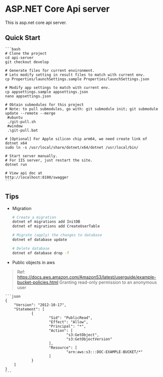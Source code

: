 # ASP.NET Core Api server

This is asp.net core api server.


## Quick Start

	```bash
	# Clone the project
	cd api-server
	git checkout develop

	# Generate files for current environment.
	# Lets modify setting in result files to match with current env.
	cp Properties/launchSettings.sample Properties/launchSettings.json

	# Modify app settings to match with current env.
	cp appsettings.sample appsettings.json
	nano appsettings.json

	# Obtain submodules for this project
	# Note: to pull submodules, go with: git submodule init; git submodule update --remote --merge
	 #ubuntu
	 ./git-pull.sh
     #window
	 .\git-pull.bat
	
	# [Optional] For Apple silicon chip arm64, we need create link of dotnet x64
	sudo ln -s /usr/local/share/dotnet/x64/dotnet /usr/local/bin/

	# Start server manually.
	# For IIS server, just restart the site.
	dotnet run

	# View api doc at
	http://localhost:8100/swagger
	```


## Tips

- Migration

	```bash
	# Create a migration
	dotnet ef migrations add InitDB
	dotnet ef migrations add CreateUserTable

	# Migrate (apply) the changes to database
	dotnet ef database update

	# Delete database
	dotnet ef database drop -f
	```

- Public objects in aws

> Ref: https://docs.aws.amazon.com/AmazonS3/latest/userguide/example-bucket-policies.html
> Granting read-only permission to an anonymous user

	```json
	{
		"Version": "2012-10-17",
		"Statement": [
				{
						"Sid": "PublicRead",
						"Effect": "Allow",
						"Principal": "*",
						"Action": [
								"s3:GetObject",
								"s3:GetObjectVersion"
						],
						"Resource": [
								"arn:aws:s3:::DOC-EXAMPLE-BUCKET/*"
						]
				}
		]
	}
	```
